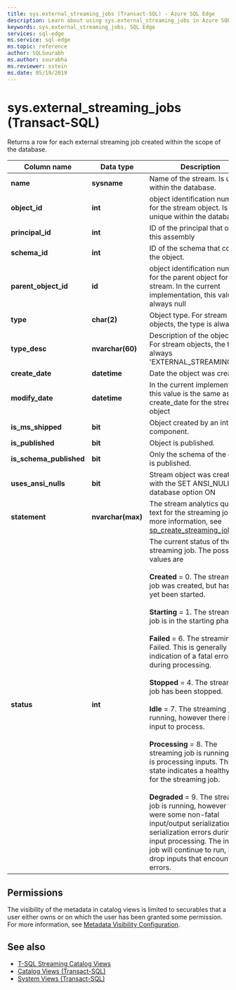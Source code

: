 ```yaml
---
title: sys.external_streaming_jobs (Transact-SQL) - Azure SQL Edge
description: Learn about using sys.external_streaming_jobs in Azure SQL Edge
keywords: sys.external_streaming_jobs, SQL Edge
services: sql-edge
ms.service: sql-edge
ms.topic: reference
author: SQLSourabh
ms.author: sourabha
ms.reviewer: sstein
ms.date: 05/19/2019
---
```


# sys.external_streaming_jobs (Transact-SQL)

Returns a row for each external streaming job created within the scope of the database.

|Column name|Data type|Description|  
|-----------------|---------------|-----------------|
|**name**|**sysname**|Name of the stream. Is unique within the database.|
|**object_id**|**int**|object identification number for the stream object. Is unique within the database.|
|**principal_id**|**int**|ID of the principal that owns this assembly|
|**schema_id**|**int**| ID of the schema that contains the object.|
|**parent_object_id**|**id**| object identification number for the parent object for this stream. In the current implementation, this value is always null|
|**type**|**char(2)**|Object type. For stream objects, the type is always 'EJ'|
|**type_desc**|**nvarchar(60)**| Description of the object type. For stream objects, the type is always 'EXTERNAL_STREAMING_JOB'|
|**create_date**|**datetime**| Date the object was created.|
|**modify_date**|**datetime**| In the current implementation, this value is the same as the create_date for the stream object |
|**is_ms_shipped**|**bit**| Object created by an internal component.|  
|**is_published**|**bit**| Object is published.|  
|**is_schema_published**|**bit**|Only the schema of the object is published.|
|**uses_ansi_nulls**|**bit**| Stream object was created with the SET ANSI_NULLS database option ON|
|**statement**|**nvarchar(max)**| The stream analytics query text for the streaming job. For more information, see [sp_create_streaming_job](overview.md) |
|**status**|**int**| The current status of the streaming job. The possible values are <br /><br /> **Created** = 0. The streaming job was created, but has not yet been started. <br /><br /> **Starting** = 1. The streaming job is in the starting phase. <br /><br /> **Failed** = 6. The streaming job Failed. This is generally an indication of a fatal error during processing. <br /><br /> **Stopped** = 4. The streaming job has been stopped. <br /><br /> **Idle** = 7. The streaming job is running, however there is no input to process. <br /><br /> **Processing** = 8. The streaming job is running, and is processing inputs. This state indicates a healthy state for the streaming job. <br /><br /> **Degraded** = 9. The streaming job is running, however there were some non-fatal input/output serialization/de-serialization errors during input processing. The input job will continue to run, but will drop inputs that encounter errors.|

## Permissions

The visibility of the metadata in catalog views is limited to securables that a user either owns or on which the user has been granted some permission. For more information, see [Metadata Visibility Configuration](/sql/relational-databases/security/metadata-visibility-configuration/).

## See also

- [T-SQL Streaming Catalog Views](overview.md)
- [Catalog Views (Transact-SQL)](/sql/relational-databases/system-catalog-views/catalog-views-transact-sql/)
- [System Views (Transact-SQL)](/sql/t-sql/language-reference/)

